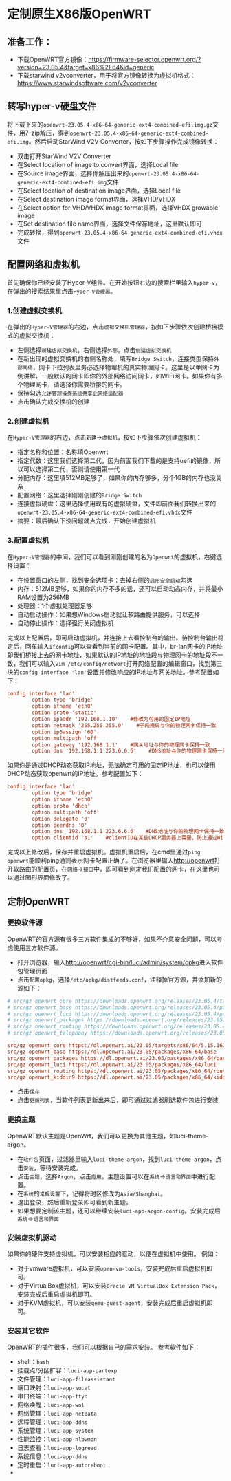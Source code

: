 # 定制原生X86版OpenWRT

## 准备工作：
- 下载OpenWRT官方镜像：https://firmware-selector.openwrt.org/?version=23.05.4&target=x86%2F64&id=generic
- 下载starwind v2vconverter，用于将官方镜像转换为虚拟机格式：https://www.starwindsoftware.com/v2vconverter

## 转写hyper-v硬盘文件

将下载下来的`openwrt-23.05.4-x86-64-generic-ext4-combined-efi.img.gz`文件，用7-zip解压，得到`openwrt-23.05.4-x86-64-generic-ext4-combined-efi.img`。然后启动StarWind V2V Converter，按如下步骤操作完成镜像转换：

- 双击打开StarWind V2V Converter
- 在Select location of image to convert界面，选择Local file
- 在Source image界面，选择你解压出来的`openwrt-23.05.4-x86-64-generic-ext4-combined-efi.img`文件
- 在Select location of destination image界面，选择Local file
- 在Select destination image format界面，选择VHD/VHDX
- 在Select option for VHD/VHDX image format界面，选择VHDX growable image
- 在Set destination file name界面，选择文件保存地址，这里默认即可
- 完成转换，得到`openwrt-23.05.4-x86-64-generic-ext4-combined-efi.vhdx`文件

## 配置网络和虚拟机

首先确保你已经安装了Hyper-V组件。在开始按钮右边的搜索栏里输入`hyper-v`，在弹出的搜索结果里点击`Hyper-V管理器`。

### 1.创建虚拟交换机
在弹出的`Hyper-V管理器`的右边，点击`虚拟交换机管理器`，按如下步骤依次创建桥接模式的虚拟交换机：
- 左侧选择`新建虚拟交换机`，右侧选择`外部`，点击`创建虚拟交换机`
- 在新出现的虚拟交换机的右侧名称处，填写`Bridge Switch`，连接类型保持`外部网络`，网卡下拉列表里务必选择物理机的真实物理网卡。这里是以单网卡为例讲解，一般默认的网卡即你的外部网络访问网卡，如WiFi网卡。如果你有多个物理网卡，请选择你需要桥接的网卡。
- 保持勾选`允许管理操作系统共享此网络适配器`
- 点击确认完成交换机的创建

### 2.创建虚拟机
在`Hyper-V管理器`的右边，点击`新建`->`虚拟机`，按如下步骤依次创建虚拟机：
- 指定名称和位置：名称填Openwrt
- 指定代数：这里我们选择第二代，因为前面我们下载的是支持uefi的镜像，所以可以选择第二代，否则请使用第一代
- 分配内存：这里填512MB足够了，如果你的内存够多，分个1GB的内存也没关系
- 配置网络：这里选择刚刚创建的`Bridge Switch`
- 连接虚拟硬盘：这里选择使用现有的虚拟硬盘，文件即前面我们转换出来的`openwrt-23.05.4-x86-64-generic-ext4-combined-efi.vhdx`文件
- 摘要：最后确认下没问题就点完成，开始创建虚拟机

### 3.配置虚拟机
在`Hyper-V管理器`的中间，我们可以看到刚刚创建的名为`Openwrt`的虚拟机，右键选择设置：
- 在设置窗口的左侧，找到安全选项卡：去掉右侧的`启用安全启动`勾选
- 内存：512MB足够，如果你的内存不多的话，还可以启动动态内存，并将最小RAM设置为256MB
- 处理器：1个虚拟处理器足够
- 自动启动操作：如果想Windows启动就让软路由提供服务，可以选择
- 自动停止操作：选择强行关闭虚拟机

完成以上配置后，即可启动虚拟机，并连接上去看控制台的输出。待控制台输出稳定后，回车输入`ifconfig`可以查看到当前的网卡配置。其中，br-lan网卡的IP地址即我们桥接上去的网卡地址，如果默认的IP地址的地址段与物理网卡的地址段不一致，我们可以输入`vim /etc/config/networt`打开网络配置的编辑窗口，找到第三块的`config interface 'lan'`设置并修改响应的IP地址与网关地址。参考配置如下：

```ini
config interface 'lan'
        option type 'bridge'
        option ifname 'eth0'
        option proto 'static'
        option ipaddr '192.168.1.10'    #修改为可用的固定IP地址
        option netmask '255.255.255.0'    #子网掩码与你的物理网卡保持一致
        option ip6assign '60'
        option multipath 'off'
        option gateway '192.168.1.1'    #网关地址与你的物理网卡保持一致
        option dns '192.168.1.1 223.6.6.6'    #DNS地址与你的物理网卡保持一致

```

如果你是通过DHCP动态获取IP地址，无法确定可用的固定IP地址，也可以使用DHCP动态获取openwrt的IP地址。参考配置如下：
```ini
config interface 'lan'
        option type 'bridge'
        option ifname 'eth0'
        option proto 'dhcp'
        option multipath 'off'
        option delegate '0'
        option peerdns '0'
        option dns '192.168.1.1 223.6.6.6'   #DNS地址与你的物理网卡保持一致
        option clientid 'a1'    #clientID在某些DHCP服务器上需要，防止通过WiFi网卡桥接时，获取到的IP地址与物理网卡重复，可选

```

完成以上修改后，保存并重启虚拟机。虚拟机重启后，在cmd里通过`ping openwrt`能顺利ping通则表示网卡配置正确了。在浏览器里输入[http://openwrt](http://openwrt)打开软路由的配置页，在`网络`->`接口`中，即可看到刚才我们配置的网卡，在这里也可以通过图形界面修改了。

## 定制OpenWRT

### 更换软件源

OpenWRT的官方源有很多三方软件集成的不够好，如果不介意安全问题，可以考虑使用三方软件源。
- 打开浏览器，输入[http://openwrt/cgi-bin/luci/admin/system/opkg](http://openwrt/cgi-bin/luci/admin/system/opkg)进入软件包管理页面
- 点击`配置opkg`，选择`/etc/opkg/distfeeds.conf`，注释掉官方源，并添加新的源如下：

``` ini
# src/gz openwrt_core https://downloads.openwrt.org/releases/23.05.4/targets/x86/64/packages
# src/gz openwrt_base https://downloads.openwrt.org/releases/23.05.4/packages/x86_64/base
# src/gz openwrt_luci https://downloads.openwrt.org/releases/23.05.4/packages/x86_64/luci
# src/gz openwrt_packages https://downloads.openwrt.org/releases/23.05.4/packages/x86_64/packages
# src/gz openwrt_routing https://downloads.openwrt.org/releases/23.05.4/packages/x86_64/routing
# src/gz openwrt_telephony https://downloads.openwrt.org/releases/23.05.4/packages/x86_64/telephony

src/gz openwrt_core https://dl.openwrt.ai/23.05/targets/x86/64/5.15.162
src/gz openwrt_base https://dl.openwrt.ai/23.05/packages/x86_64/base
src/gz openwrt_packages https://dl.openwrt.ai/23.05/packages/x86_64/packages
src/gz openwrt_luci https://dl.openwrt.ai/23.05/packages/x86_64/luci
src/gz openwrt_routing https://dl.openwrt.ai/23.05/packages/x86_64/routing
src/gz openwrt_kiddin9 https://dl.openwrt.ai/23.05/packages/x86_64/kiddin9

```

- 点击`保存`
- 点击`更新列表`，当软件列表更新出来后，即可通过过滤器刷选软件包进行安装

### 更换主题

OpenWRT默认主题是OpenWrt，我们可以更换为其他主题，如luci-theme-argon。

- 在`软件包`页面，过滤器里输入`luci-theme-argon`，找到`luci-theme-argon`，点击`安装`，等待安装完成。
- 点击`主题`，选择`Argon`，点击`应用`。主题设置可以在`系统`->`语言和界面`中进行配置。
- 在`系统`的`常规设置`下，记得将时区修改为`Asia/Shanghai`。
- 退出登录，然后重新登录即可看到新主题。
- 如果想要定制该主题，还可以继续安装`luci-app-argon-config`。安装完成后`系统`->`语言和界面`

### 安装虚拟机驱动
如果你的硬件支持虚拟机，可以安装相应的驱动，以便在虚拟机中使用。
例如：
- 对于vmware虚拟机，可以安装`open-vm-tools`，安装完成后重启虚拟机即可。
- 对于VirtualBox虚拟机，可以安装`Oracle VM VirtualBox Extension Pack`，安装完成后重启虚拟机即可。
- 对于KVM虚拟机，可以安装`qemu-guest-agent`，安装完成后重启虚拟机即可。

### 安装其它软件

OpenWRT的插件很多，我们可以根据自己的需求安装。
参考软件如下：
- shell：`bash`
- 挂载点/分区扩容：`luci-app-partexp`
- 文件管理：`luci-app-fileassistant`
- 端口映射：`luci-app-socat`
- 串口终端：`luci-app-ttyd` 
- 网络唤醒：`luci-app-wol`
- 网络管理：`luci-app-netdata`
- 远程管理：`luci-app-ddns`
- 系统管理：`luci-app-system`
- 性能监控：`luci-app-nlbwmon`
- 日志查看：`luci-app-logread`
- 系统信息：`luci-app-ddns`
- 定时重启：`luci-app-autoreboot`
- 

